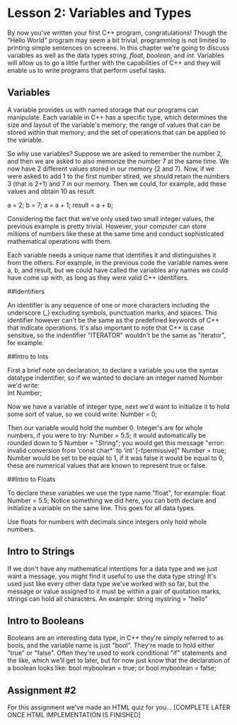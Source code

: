 # Lesson 2: Variables and Types


By now you've written your first C++ program, congratulations! Though the "Hello World" program may seem a bit trivial, programming is not limited to printing simple sentences on screens. In this chapter we're going to discuss variables as well as the data types *string*, *float*, *boolean*, and *int*. Variables will allow us to go a little further with the capabilities of C++ and they will enable us to write programs that perform useful tasks.

## Variables

A variable provides us with named storage that our programs can manipulate. Each variable in C++ has a specific type, which determines the size and layout of the variable's memory; the range of values that can be stored within that memory; and the set of operations that can be applied to the variable.

So why use variables? Suppose we are asked to remember the number 2, and then we are asked to also memorize the number 7 at the same time. We now have 2 different values stored in our memory (2 and 7). Now, if we were asked to add 1 to the first number stired, we should retain the numbers 3 (that is 2+1) and 7 in our memory. Then we could, for example, add these values and obtain 10 as result.

  a = 2;
  b = 7;
  a = a + 1;
  result = a + b;
  
Considering the fact that we've only used two small integer values, the previous example is pretty trivial. However, your computer can store millions of numbers like these at the same time and conduct sophisticated mathematical operations with them.

Each variable needs a unique name that identifies it and distinguishes it from the others. For example, in the previous code the variable names were a, b, and result, but we could have called the variables any names we could have come up with, as long as they were valid C++ identifiers.

##Identifiers

An identifier is any sequence of one or more characters including the underscore (_) excluding symbols, punctuation marks, and spaces. This identifier however can't be the same as the predefined keywords
of C++ that indicate operations.  It's also important to note that C++ is case sensitive, so the indentifier "ITERATOR" wouldn't be the same as "iterator", for example. 

##Intro to Ints

First a brief note on declaration, to declare a variable you use the syntax datatype indentifier, so if we wanted to declare an integer named Number we'd write:  
Int Number;

Now we have a variable of integer type, next we'd want to initialize it to hold some sort of value, so we could write:
Number = 0;

Then our variable would hold the number 0.  Integer's are for whole numbers, if you were to try:
Number = 5.5;	it would automatically be rounded down to 5
Number = "String";	you would get this message "error: invalid conversion from ‘const char*’ to ‘int’ [-fpermissive]"
Number = true;	Number would be set to be equal to 1, if it was false it would be equal to 0, these are numerical values that are known to represent true or false.

##Intro to Floats

To declare these variables we use the type name "float", for example:
float Number = 5.5;	Notice something we did here, you can both declare and initialize a variable on the same line. This goes for all data types.

Use floats for numbers with decimals since integers only hold whole numbers.

## Intro to Strings

If we don't have any mathematical intentions for a data type and we just want a message, you might find it useful to use the data type string!
It's used just like every other data type we've worked with so far, but the message or value assigned to it must be within a pair of quotation marks, strings can hold all characters. An example:
string mystring = "hello"

## Intro to Booleans

Booleans are an interesting data type, in C++ they're simply referred to as bools, and the variable name is just "bool".  They're made to hold either "true" or "false". Often they're used to work
conditional "if" statements and the like, which we'll get to later, but for now just know that the declaration of a boolean looks like:
bool myboolean = true;
or
bool myboolean = false;

## Assignment #2

For this assignment we've made an HTML quiz for you...
[COMPLETE LATER ONCE HTML IMPLEMENTATION IS FINISHED]
